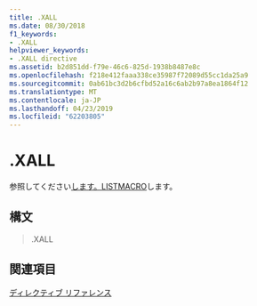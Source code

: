 ```yaml
---
title: .XALL
ms.date: 08/30/2018
f1_keywords:
- .XALL
helpviewer_keywords:
- .XALL directive
ms.assetid: b2d851dd-f79e-46c6-825d-1938b8487e8c
ms.openlocfilehash: f218e412faaa338ce35987f72089d55cc1da25a9
ms.sourcegitcommit: 0ab61bc3d2b6cfbd52a16c6ab2b97a8ea1864f12
ms.translationtype: MT
ms.contentlocale: ja-JP
ms.lasthandoff: 04/23/2019
ms.locfileid: "62203805"
---
```

# <a name="xall"></a>.XALL

参照してください[します。LISTMACRO](../../assembler/masm/dot-listmacro.md)します。

## <a name="syntax"></a>構文

> .XALL

## <a name="see-also"></a>関連項目

[ディレクティブ リファレンス](../../assembler/masm/directives-reference.md)<br/>